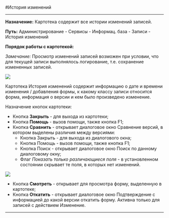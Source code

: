 ﻿#История изменений


----------

**Назначение:** Картотека содержит все истории изменений записей.  



**Путь:** Администрирование - Сервисы - Информац. база - Записи - История изменений

**Порядок работы с картотекой:**

*Замечание:* Просмотр изменений записей возможен при условии, что для текущей записи выполнялось логирование, т.е. сохранение измененных записей. 

![](topic:Администрирование.AddFiles.Screenshot_10807.jpg)

Картотека История изменений содержит информацию о дате и времени  изменения / добавления формы, к какому классу записи относится форма, информация о версии и кем было произведено изменение.

Назначение кнопок картотеки:

- Кнопка **Закрыть** - для выхода из картотеки;
- Кнопка **Помощь** - вызов помощи, также кнопка F1;
- Кнопка **Сравнить** - открывает диалоговое окно Сравнение версий, в котором выделены различия между версиями:
    * Кнопка Закрыть - для выхода из диалогового окна;
    * Кнопка Помощь - вызов помощи, также кнопка F1;
    * Кнопка Поиск - открывает диалоговое окно Поиск по данному диалоговому окну;
    * Флаг *Показать только различающиеся поля* - в установленном состоянии скрывает те поля, в которых нет изменений.

![](topic:Администрирование.AddFiles.Screenshot_10808.jpg)

- Кнопка **Смотреть** - открывает для просмотра форму, выделенную в картотеке;
- Кнопка **Откатить** - открывает диалоговое окно Подтверждение с информацией до какой версии откатить форму. Активна только для записей с действием Изменение.

-------